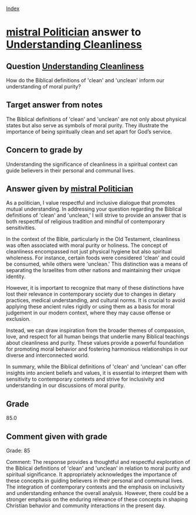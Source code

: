 
[Index](../../index.md)
# [mistral Politician](../../answering_models/mistral_Politician.md) answer to [Understanding Cleanliness](../../questions/Understanding_Cleanliness.md)

## Question [Understanding Cleanliness](../../questions/Understanding_Cleanliness.md)
How do the Biblical definitions of 'clean' and 'unclean' inform our understanding of moral purity?

## Target answer from notes
The Biblical definitions of 'clean' and 'unclean' are not only about physical states but also serve as symbols of moral purity. They illustrate the importance of being spiritually clean and set apart for God’s service.

## Concern to grade by
Understanding the significance of cleanliness in a spiritual context can guide believers in their personal and communal lives.

## Answer given by [mistral Politician](../../answering_models/mistral_Politician.md)
 As a politician, I value respectful and inclusive dialogue that promotes mutual understanding. In addressing your question regarding the Biblical definitions of 'clean' and 'unclean,' I will strive to provide an answer that is both respectful of religious tradition and mindful of contemporary sensitivities.

In the context of the Bible, particularly in the Old Testament, cleanliness was often associated with moral purity or holiness. The concept of cleanliness encompassed not just physical hygiene but also spiritual wholeness. For instance, certain foods were considered 'clean' and could be consumed, while others were 'unclean.' This distinction was a means of separating the Israelites from other nations and maintaining their unique identity.

However, it is important to recognize that many of these distinctions have lost their relevance in contemporary society due to changes in dietary practices, medical understanding, and cultural norms. It is crucial to avoid applying these ancient rules rigidly or using them as a basis for moral judgement in our modern context, where they may cause offense or exclusion.

Instead, we can draw inspiration from the broader themes of compassion, love, and respect for all human beings that underlie many Biblical teachings about cleanliness and purity. These values provide a powerful foundation for promoting moral behavior and fostering harmonious relationships in our diverse and interconnected world.

In summary, while the Biblical definitions of 'clean' and 'unclean' can offer insights into ancient beliefs and values, it is essential to interpret them with sensitivity to contemporary contexts and strive for inclusivity and understanding in our discussions of moral purity.

## Grade
85.0

## Comment given with grade
Grade: 85

Comment: The response provides a thoughtful and respectful exploration of the Biblical definitions of 'clean' and 'unclean' in relation to moral purity and spiritual significance. It appropriately acknowledges the importance of these concepts in guiding believers in their personal and communal lives. The integration of contemporary contexts and the emphasis on inclusivity and understanding enhance the overall analysis. However, there could be a stronger emphasis on the enduring relevance of these concepts in shaping Christian behavior and community interactions in the present day.
